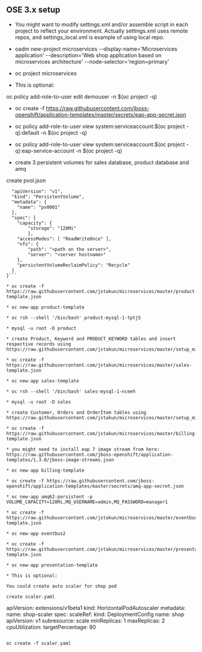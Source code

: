 
## OSE 3.x setup

* You might want to modify settings.xml and/or assemble script in each project to reflect your environment. Actually settings.xml uses remote repos, and settings_local.xml is example of using local repo.

* oadm new-project microservices --display-name='Microservices application' --description='Web shop application based on microservices architecture' --node-selector='region=primary'

* oc project microservices

* This is optional: 

oc policy add-role-to-user edit demouser -n $(oc project -q)

* oc create -f https://raw.githubusercontent.com/jboss-openshift/application-templates/master/secrets/eap-app-secret.json

* oc policy add-role-to-user view system:serviceaccount:$(oc project -q):default -n $(oc project -q)

* oc policy add-role-to-user view system:serviceaccount:$(oc project -q):eap-service-account -n $(oc project -q)

* create 3 persistent volumes for sales database, product database and amq

create pvol.json

```{
  "apiVersion": "v1",
  "kind": "PersistentVolume",
  "metadata": {
    "name": "pv0001"
  },
  "spec": {
    "capacity": {
        "storage": "128Mi"
        },
    "accessModes": [ "ReadWriteOnce" ],
    "nfs": {
        "path": "<path on the server>",
        "server": "<server hostname>"
    },
    "persistentVolumeReclaimPolicy": "Recycle"
  }
}```

* oc create -f https://raw.githubusercontent.com/jstakun/microservices/master/product-template.json

* oc new-app product-template

* oc rsh --shell '/bin/bash' product-mysql-1-tptj5

* mysql -u root -D product

* create Product, Keyword and PRODUCT_KEYWORD tables and insert respective records using https://raw.githubusercontent.com/jstakun/microservices/master/setup_microservices.sql

* oc create -f https://raw.githubusercontent.com/jstakun/microservices/master/sales-template.json

* oc new-app sales-template

* oc rsh --shell '/bin/bash' sales-mysql-1-nceeh

* mysql -u root -D sales

* create Customer, Orders and OrderItem tables using https://raw.githubusercontent.com/jstakun/microservices/master/setup_microservices.sql

* oc create -f https://raw.githubusercontent.com/jstakun/microservices/master/billing-template.json

* you might need to install eap 7 image stream from here: https://raw.githubusercontent.com/jboss-openshift/application-templates/1.3.0/jboss-image-streams.json

* oc new-app billing-template

* oc create -f https://raw.githubusercontent.com/jboss-openshift/application-templates/master/secrets/amq-app-secret.json

* oc new-app amq62-persistent -p VOLUME_CAPACITY=128Mi,MQ_USERNAME=admin,MQ_PASSWORD=manager1 

* oc create -f https://raw.githubusercontent.com/jstakun/microservices/master/eventbus2/eventbus2-template.json

* oc new-app eventbus2

* oc create -f https://raw.githubusercontent.com/jstakun/microservices/master/presentation-template.json

* oc new-app presentation-template

* This is optional:

You could create auto scaler for shop pod

create scaler.yaml

```
apiVersion: extensions/v1beta1
kind: HorizontalPodAutoscaler
metadata:
  name: shop-scaler 
spec:
  scaleRef:
    kind: DeploymentConfig 
    name: shop 
    apiVersion: v1 
    subresource: scale
  minReplicas: 1 
  maxReplicas: 2
  cpuUtilization:
    targetPercentage: 80 
```

oc create -f scaler.yaml


